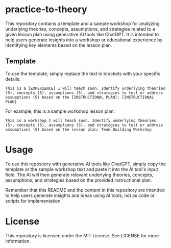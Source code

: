 # practice-to-theory

This repository contains a template and a sample workshop for analyzing underlying theories, concepts, assumptions, and strategies related to a given lesson plan using generative AI tools like ChatGPT. It is intended to help users generate insights into a workshop or educational experience by identifying key elements based on the lesson plan.

## Template

To use the template, simply replace the text in brackets with your specific details:

```
This is a [EXPERIENCE] I will teach soon. Identify underlying theories (5), concepts (5), assumptions (5), and strategies to test or address assumptions (5) based on the [INSTRUCTIONAL PLAN]: [INSTRUCTIONAL PLAN]
```

For example, this is a sample workshop lesson plan: 


```
This is a workshop I will teach soon. Identify underlying theories (5), concepts (5), assumptions (5), and strategies to test or address assumptions (5) based on the lesson plan: Team Building Workshop
```

# Usage
To use this repository with generative AI tools like ChatGPT, simply copy the template or the sample workshop text and paste it into the AI tool's input field. The AI will then generate relevant underlying theories, concepts, assumptions, and strategies based on the provided instructional plan.

Remember that this README and the content in this repository are intended to help users generate insights and ideas using AI tools, not as code or scripts for implementation.

# License
This repository is licensed under the MIT License. See LICENSE for more information.
